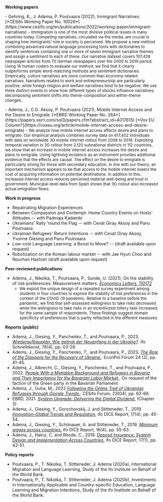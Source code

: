 ---
---

**Working papers**
<p></p>
 - Gehring, K., J. Adema, P. Poutvaara (2022), Immigrant Narratives. [*CESifo Working Paper No. 10026*](https://www.cesifo.org/en/publications/2022/working-paper/immigrant-narratives)
     - <font size="2">Immigration is one of the most divisive political issues in many countries today. Competing narratives, circulated via the media, are crucial in shaping how immigrants’ role in society is perceived. We propose a new method combining advanced natural language processing tools with dictionaries to identify sentences containing one or more of seven immigrant narrative themes and assign a sentiment to each of these. Our narrative dataset covers 107,428 newspaper articles from 70 German newspapers over the 2000 to 2019 period. Using 16 human coders to evaluate our method, we find that it clearly outperforms simple word-matching methods and sentiment dictionaries. Empirically, culture narratives are more common than economy-related narratives. Narratives related to work and entrepreneurship are particularly positive, while foreign religion and welfare narratives tend to be negative. We use three distinct events to show how different types of shocks influence narratives, decomposing sentiment shifts into theme-composition and within-theme changes.</font>

<p></p>
 - Adema, J., C.G. Aksoy, P. Poutvaara (2021), Mobile Internet Access and the Desire to Emigrate. [*EBRD Working Paper No. 264*](https://papers.ssrn.com/sol3/papers.cfm?abstract_id=4017615) [*Vox EU Column*](https://voxeu.org/article/mobile-internet-access-and-desire-emigrate)
    - <font size="2">We analyze how mobile internet access affects desire and plans to emigrate. Our empirical analysis combines survey data on 617,402 individuals with data on worldwide 3G mobile internet rollout from 2008 to 2018. Exploiting temporal variation in 3G rollout from 2,120 subnational districts in 112 countries, we show that an increase in mobile internet access increases the desire and plans to emigrate. Using lightning incidence as an instrument provides additional evidence that the effects are causal. The effect on the desire to emigrate is particularly strong for those with secondary education. In line with our theory, an important mechanism appears to be that access to the mobile internet lowers the cost of acquiring information on potential destinations. In addition to this, increased internet access reduces perceived material well-being and trust in government. Municipal-level data from Spain shows that 3G rollout also increased actual emigration flows.</font>

**Work in progress**
 - Repatriating Migration Experiences
 - Between Compassion and Contempt: Home Country Events on Hosts' Attitudes -- with Padmaja Kadambi
 - Ukrainians' Rally 'round the Flag --  with Cevat Giray Aksoy and Panu Poutvaara
 - Ukrainian Refugees' Return Intentions --  with Cevat Giray Aksoy, Yvonne Giesing and Panu Poutvaara
 - Low-cost Language Learning: a Boost to Move? --  (draft available upon request)
 - Robotization on the Korean labour market -- with Jae Hyun Choo and Nourhan Hashish (draft available upon request)

**Peer-reviewed publications**
 - Adema, J., Nikolka, T., Poutvaara, P., Sunde, U. (2021), On the stability of risk preferences: Measurement matters.   [*Economics Letters, 110172*](https://www.sciencedirect.com/science/article/pii/S0165176521004377)
    -  <font size="2">We exploit the unique design of a repeated survey experiment among students in four countries to explore the stability of risk preferences in the context of the COVID-19 pandemic. Relative to a baseline before the pandemic, we find that self-assessed willingness to take risks decreased while the willingness to take risks in an incentivized lottery task increased, for the same sample of respondents. These findings suggest domain specificity of preferences that is partly reflected in the different measures.</font>

**Reports (public)**
  - Adema, J., Giesing, Y., Panchenko, T., and Poutvaara, P., 2023. [*Wiederaufbauplan: Wie gelingt der Neuanfang in der Ukraine?*](https://www.ifo.de/en/publications/2023/article-journal/wiederaufbauplan-wie-gelingt-der-neuanfang-der-ukraine). ifo Schnelldienst, 76(4), pp. 03-28.
  - Adema, J., Giesing, Y., Panchenko, T., and Poutvaara, P., 2023. [*The Role of the Diaspora for the Recovery of Ukraine.*](https://www.cesifo.org/en/publications/2023/article-journal/role-diaspora-recovery-ukraine). EconPol Forum 24 (2), pp. 41-45.
  - Adema, J., Albrecht, C., Giesing, Y., Panchenko, T., and Poutvaara, P., 2022. [*People With a Migration Background and Refugees in Bavaria and Their Importance for the Bavarian Labor Market.*](https://www.ifo.de/en/publications/2022/monograph-authorship/people-migration-background-and-refugees-bavaria-and-their). On request of the faction of the Green party in the Bavarian Parliament.
 - Adema, J., Guha, M., 2022  [*Following the Online Trail of Ukrainian
Refugees through Google Trends.*](https://www.cesifo.org/DocDL/CESifo-Forum-2022-4-adema-guha-ukr%20refugees-google-july.pdf). CESifo Forum, 23(04), pp. 62-66.
 - EBRD, 2021. [*System Upgrade: Delivering the Digital Dividend.*](https://www.ebrd.com/transition-report) (Chapter 3)
 - Adema, J., Giesing, Y., Gorochovskij, J. and Stitteneder, T., 2019. [*Innovation–Global Trends and Regulation*](https://www.ifo.de/en/publikationen/2020/article-journal/innovation-global-trends-and-regulation), ifo DICE Report, 17(4), pp. 45-54.
 - Adema, J., Giesing, Y., Schönauer, A. and Stitteneder, T., 2019. [*Minimum wages across countries.*](https://www.ifo.de/DocDL/dice-report-2018-4-adema-giesing-schoenauer-stitteneder-january.pdf) ifo DICE Report, 16(4), pp. 55-63.
 - Adema, J., Hainz, C. and Rhode, C., 2019. [*Deposit Insurance: System Design and Implementation Across Countries.*](https://www.ifo.de/DocDL/dice-report-2019-1-adema-hainz-rhode-april.pdf) ifo DICE Report, 17(1), pp. 42-51.

 **Policy reports**
 - Poutvaara, P., T. Nikolka, T. Stitteneder, J. Adema (2020a), International Migration and Language Learning, Study of the ifo Institute on Behalf of the World Bank.
 - Poutvaara, P., T. Nikolka, T. Stitteneder, J. Adema (2020b), Investments in Internationally Applicable and Country-specific Education, Language Learning and Migration Intentions, Study of the ifo Institute on Behalf of the World Bank.

 

